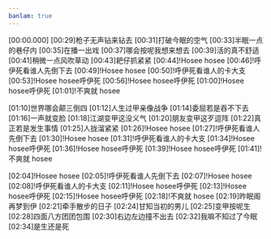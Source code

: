 ```yaml
---
banlam: true
---
```

[00:00.000]
[00:29]枪子无声钻来钻去
[00:31]打破今眠的空气
[00:33]半眠一点的巷仔内
[00:35]在播一出戏
[00:37]哪会按呢我想来想去
[00:39]活的真不舒适
[00:41]稍微一点风吹草动
[00:43]耙仔抓紧紧
[00:44]!Hosee hosee
[00:46]!呼伊死看谁人先倒下去
[00:49]!Hosee hosee
[00:50]!呼伊死看谁人的卡大支
[00:53]!Hosee hosee呼伊死
[00:56]!Hosee hosee呼伊死
[01:00]!Hosee hosee呼伊死
[01:01]!不爽就 hosee

[01:10]世界哪会颠三倒四
[01:12]人生过甲亲像战争
[01:14]委屈若是吞不下去
[01:16]一声就变脸
[01:18]江湖变甲这没义气
[01:20]朋友变甲这歹逗阵
[01:22]真正若是发生事情
[01:25]人拢溜紧紧
[01:26]!Hosee hosee
[01:27]!呼伊死看谁人先倒下去
[01:30]!Hosee hosee
[01:31]!呼伊死看谁人的卡大支
[01:34]!Hosee hosee呼伊死
[01:36]!Hosee hosee呼伊死
[01:39]!Hosee hosee呼伊死
[01:41]!不爽就 hosee

[02:04]!Hosee hosee
[02:05]!呼伊死看谁人先倒下去
[02:07]!Hosee hosee
[02:08]!呼伊死看谁人的卡大支
[02:11]!Hosee hosee呼伊死
[02:13]!Hosee hosee呼伊死
[02:15]!Hosee hosee呼伊死
[02:18]!不爽就 hosee
[02:19]昨眠阁再梦到伊
[02:21]牵手散步的日子
[02:24]甘知当初的男儿
[02:25]变甲按呢生
[02:28]四面八方团团包围
[02:30]右边左边撞不出去
[02:32]我嘛不知过了今眠
[02:34]是生还是死
